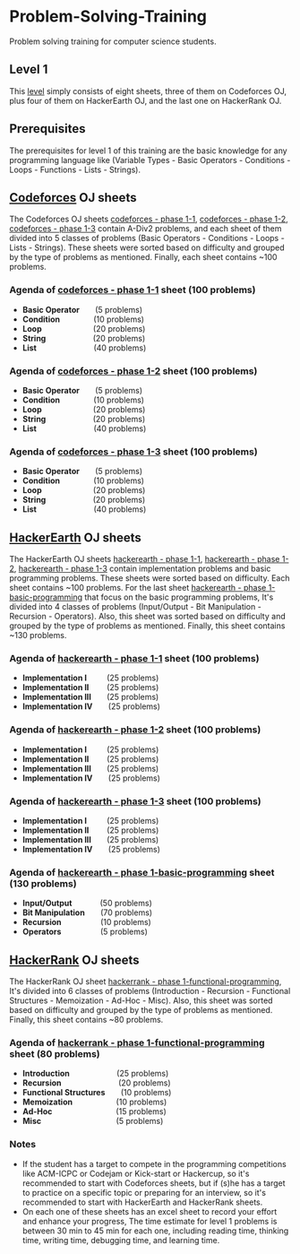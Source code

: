 # Problem-Solving-Training

Problem solving training for computer science students.

## Level 1

This [level](https://github.com/cs-MohamedAyman/Problem-Solving-Training/tree/master/level%201) simply consists of eight sheets, three of them on Codeforces OJ, plus four of them on HackerEarth OJ, and the last one on HackerRank OJ.

## Prerequisites

The prerequisites for level 1 of this training are the basic knowledge for any programming language like (Variable Types - Basic Operators - Conditions - Loops - Functions - Lists - Strings).

## [Codeforces](https://codeforces.com/) OJ sheets

The Codeforces OJ sheets [codeforces - phase 1-1](https://github.com/cs-MohamedAyman/Problem-Solving-Training/blob/master/level%201/codeforces%20-%20phase%201-1.pdf), [codeforces - phase 1-2](https://github.com/cs-MohamedAyman/Problem-Solving-Training/blob/master/level%201/codeforces%20-%20phase%201-2.pdf), [codeforces - phase 1-3](https://github.com/cs-MohamedAyman/Problem-Solving-Training/blob/master/level%201/codeforces%20-%20phase%201-3.pdf) contain A-Div2 problems, and each sheet of them divided into 5 classes of problems (Basic Operators - Conditions - Loops - Lists - Strings). These sheets were sorted based on difficulty and grouped by the type of problems as mentioned. Finally, each sheet contains ~100 problems.

### Agenda of [codeforces - phase 1-1](https://github.com/cs-MohamedAyman/Problem-Solving-Training/blob/master/level%201/codeforces%20-%20phase%201-1.pdf) sheet (100 problems)

  * **Basic Operator**&emsp;&emsp;(5 problems)
  * **Condition**&nbsp;&emsp;&emsp;&emsp;&emsp;(10 problems)
  * **Loop**&nbsp;&nbsp;&emsp;&emsp;&emsp;&emsp;&emsp;&emsp;(20 problems)
  * **String**&emsp;&emsp;&emsp;&emsp;&emsp;&emsp;(20 problems)
  * **List**&nbsp;&emsp;&emsp;&emsp;&emsp;&emsp;&emsp;&emsp;(40 problems)

### Agenda of [codeforces - phase 1-2](https://github.com/cs-MohamedAyman/Problem-Solving-Training/blob/master/level%201/codeforces%20-%20phase%201-2.pdf) sheet (100 problems)

  * **Basic Operator**&emsp;&emsp;(5 problems)
  * **Condition**&nbsp;&emsp;&emsp;&emsp;&emsp;(10 problems)
  * **Loop**&nbsp;&nbsp;&emsp;&emsp;&emsp;&emsp;&emsp;&emsp;(20 problems)
  * **String**&emsp;&emsp;&emsp;&emsp;&emsp;&emsp;(20 problems)
  * **List**&nbsp;&emsp;&emsp;&emsp;&emsp;&emsp;&emsp;&emsp;(40 problems)

### Agenda of [codeforces - phase 1-3](https://github.com/cs-MohamedAyman/Problem-Solving-Training/blob/master/level%201/codeforces%20-%20phase%201-3.pdf) sheet (100 problems)

  * **Basic Operator**&emsp;&emsp;(5 problems)
  * **Condition**&nbsp;&emsp;&emsp;&emsp;&emsp;(10 problems)
  * **Loop**&nbsp;&nbsp;&emsp;&emsp;&emsp;&emsp;&emsp;&emsp;(20 problems)
  * **String**&emsp;&emsp;&emsp;&emsp;&emsp;&emsp;(20 problems)
  * **List**&nbsp;&emsp;&emsp;&emsp;&emsp;&emsp;&emsp;&emsp;(40 problems)

## [HackerEarth](http://hackerearth.com/) OJ sheets

The HackerEarth OJ sheets [hackerearth - phase 1-1](https://github.com/cs-MohamedAyman/Problem-Solving-Training/blob/master/level%201/hackerearth%20-%20phase%201-1.pdf), [hackerearth - phase 1-2](https://github.com/cs-MohamedAyman/Problem-Solving-Training/blob/master/level%201/hackerearth%20-%20phase%201-2.pdf), [hackerearth - phase 1-3](https://github.com/cs-MohamedAyman/Problem-Solving-Training/blob/master/level%201/hackerearth%20-%20phase%201-3.pdf) contain implementation problems and basic programming problems. These sheets were sorted based on difficulty. Each sheet contains ~100 problems. For the last sheet [hackerearth - phase 1-basic-programming](https://github.com/cs-MohamedAyman/Problem-Solving-Training/blob/master/level%201/hackerearth%20-%20phase%201-basic-programming.pdf) that focus on the basic programming problems, It's divided into 4 classes of problems (Input/Output - Bit Manipulation - Recursion - Operators). Also, this sheet was sorted based on difficulty and grouped by the type of problems as mentioned. Finally, this sheet contains ~130 problems.

### Agenda of [hackerearth - phase 1-1](https://github.com/cs-MohamedAyman/Problem-Solving-Training/blob/master/level%201/hackerearth%20-%20phase%201-1.pdf) sheet (100 problems)

  * **Implementation I**&nbsp;&nbsp;&emsp;&emsp;(25 problems)
  * **Implementation II**&nbsp;&emsp;&emsp;(25 problems)
  * **Implementation III**&emsp;&emsp;(25 problems)
  * **Implementation IV**&emsp;&emsp;(25 problems)

### Agenda of [hackerearth - phase 1-2](https://github.com/cs-MohamedAyman/Problem-Solving-Training/blob/master/level%201/hackerearth%20-%20phase%201-2.pdf) sheet (100 problems)

  * **Implementation I**&nbsp;&nbsp;&emsp;&emsp;(25 problems)
  * **Implementation II**&nbsp;&emsp;&emsp;(25 problems)
  * **Implementation III**&emsp;&emsp;(25 problems)
  * **Implementation IV**&emsp;&emsp;(25 problems)

### Agenda of [hackerearth - phase 1-3](https://github.com/cs-MohamedAyman/Problem-Solving-Training/blob/master/level%201/hackerearth%20-%20phase%201-3.pdf) sheet (100 problems)

  * **Implementation I**&nbsp;&nbsp;&emsp;&emsp;(25 problems)
  * **Implementation II**&nbsp;&emsp;&emsp;(25 problems)
  * **Implementation III**&emsp;&emsp;(25 problems)
  * **Implementation IV**&emsp;&emsp;(25 problems)

### Agenda of [hackerearth - phase 1-basic-programming](https://github.com/cs-MohamedAyman/Problem-Solving-Training/blob/master/level%201/hackerearth%20-%20phase%201-basic-programming.pdf) sheet (130 problems)

  * **Input/Output**&nbsp;&nbsp;&emsp;&emsp;&emsp;(50 problems)
  * **Bit Manipulation**&emsp;&emsp;(70 problems)
  * **Recursion**&emsp;&emsp;&emsp;&emsp;&emsp;(10 problems)
  * **Operators**&emsp;&emsp;&emsp;&emsp;&emsp;(5 problems)

## [HackerRank](https://www.hackerrank.com/) OJ sheets

The HackerRank OJ sheet [hackerrank - phase 1-functional-programming](https://github.com/cs-MohamedAyman/Problem-Solving-Training/blob/master/level%201/hackerrank%20-%20phase%201-functional-programming.pdf), It's divided into 6 classes of problems (Introduction - Recursion - Functional Structures - Memoization - Ad-Hoc - Misc). Also, this sheet was sorted based on difficulty and grouped by the type of problems as mentioned. Finally, this sheet contains ~80 problems.

### Agenda of [hackerrank - phase 1-functional-programming](https://github.com/cs-MohamedAyman/Problem-Solving-Training/blob/master/level%201/hackerrank%20-%20phase%201-functional-programming.pdf) sheet (80 problems)

  * **Introduction**&emsp;&emsp;&emsp;&emsp;&emsp;&emsp;(25 problems)
  * **Recursion**&nbsp;&emsp;&emsp;&emsp;&emsp;&emsp;&emsp;&emsp;(20 problems)
  * **Functional Structures**&emsp;&emsp;(10 problems)
  * **Memoization**&nbsp;&nbsp;&emsp;&emsp;&emsp;&emsp;&emsp;(10 problems)
  * **Ad-Hoc**&nbsp;&nbsp;&nbsp;&nbsp;&emsp;&emsp;&emsp;&emsp;&emsp;&emsp;&emsp;(15 problems)
  * **Misc**&nbsp;&nbsp;&emsp;&emsp;&emsp;&emsp;&emsp;&emsp;&emsp;&emsp;&emsp;(5 problems)

### Notes

* If the student has a target to compete in the programming competitions like ACM-ICPC or Codejam or Kick-start or Hackercup, so it's recommended to start with Codeforces sheets, but if (s)he has a target to practice on a specific topic or preparing for an interview, so it's recommended to start with HackerEarth and HackerRank sheets.
* On each one of these sheets has an excel sheet to record your effort and enhance your progress, The time estimate for level 1 problems is between 30 min to 45 min for each one, including reading time, thinking time, writing time, debugging time, and learning time.

